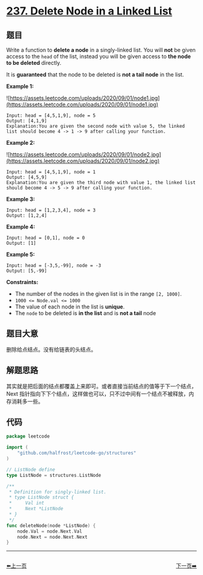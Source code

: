 # [237. Delete Node in a Linked List](https://leetcode.com/problems/delete-node-in-a-linked-list/)


## 题目

Write a function to **delete a node** in a singly-linked list. You will **not** be given access to the `head` of the list, instead you will be given access to **the node to be deleted** directly.

It is **guaranteed** that the node to be deleted is **not a tail node** in the list.

**Example 1:**

![https://assets.leetcode.com/uploads/2020/09/01/node1.jpg](https://assets.leetcode.com/uploads/2020/09/01/node1.jpg)

```
Input: head = [4,5,1,9], node = 5
Output: [4,1,9]
Explanation:You are given the second node with value 5, the linked list should become 4 -> 1 -> 9 after calling your function.

```

**Example 2:**

![https://assets.leetcode.com/uploads/2020/09/01/node2.jpg](https://assets.leetcode.com/uploads/2020/09/01/node2.jpg)

```
Input: head = [4,5,1,9], node = 1
Output: [4,5,9]
Explanation:You are given the third node with value 1, the linked list should become 4 -> 5 -> 9 after calling your function.

```

**Example 3:**

```
Input: head = [1,2,3,4], node = 3
Output: [1,2,4]

```

**Example 4:**

```
Input: head = [0,1], node = 0
Output: [1]

```

**Example 5:**

```
Input: head = [-3,5,-99], node = -3
Output: [5,-99]

```

**Constraints:**

- The number of the nodes in the given list is in the range `[2, 1000]`.
- `1000 <= Node.val <= 1000`
- The value of each node in the list is **unique**.
- The `node` to be deleted is **in the list** and is **not a tail** node

## 题目大意

删除给点结点。没有给链表的头结点。

## 解题思路

其实就是把后面的结点都覆盖上来即可。或者直接当前结点的值等于下一个结点，Next 指针指向下下个结点，这样做也可以，只不过中间有一个结点不被释放，内存消耗多一些。

## 代码

```go
package leetcode

import (
	"github.com/halfrost/leetcode-go/structures"
)

// ListNode define
type ListNode = structures.ListNode

/**
 * Definition for singly-linked list.
 * type ListNode struct {
 *     Val int
 *     Next *ListNode
 * }
 */
func deleteNode(node *ListNode) {
	node.Val = node.Next.Val
	node.Next = node.Next.Next
}
```


----------------------------------------------
<div style="display: flex;justify-content: space-between;align-items: center;">
<p><a href="https://books.halfrost.com/leetcode/ChapterFour/0200~0299/0236.Lowest-Common-Ancestor-of-a-Binary-Tree/">⬅️上一页</a></p>
<p><a href="https://books.halfrost.com/leetcode/ChapterFour/0200~0299/0239.Sliding-Window-Maximum/">下一页➡️</a></p>
</div>

